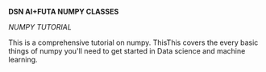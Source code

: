 **DSN AI+FUTA NUMPY CLASSES**

*NUMPY TUTORIAL*

This is a comprehensive tutorial on numpy.
ThisThis covers the every basic things of numpy you'll need to get started in Data science and machine learning.
